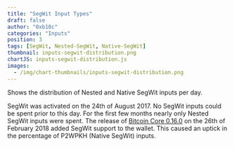 ```yaml
---
title: "SegWit Input Types"
draft: false
author: "0xb10c"
categories: "Inputs"
position: 3
tags: [SegWit, Nested-SegWit, Native-SegWit]
thumbnail: inputs-segwit-distribution.png
chartJS: inputs-segwit-distribution.js
images:
  - /img/chart-thumbnails/inputs-segwit-distribution.png
---
```


Shows the distribution of Nested and Native SegWit inputs per day.
<!--more-->

SegWit was activated on the 24th of August 2017.
No SegWit inputs could be spent prior to this day.
For the first few months nearly only Nested SegWit inputs were spent.
The release of [Bitcoin Core 0.16.0](https://bitcoincore.org/en/2018/02/26/release-0.16.0/) on the 26th of February 2018 added SegWit support to the wallet.
This caused an uptick in the percentage of P2WPKH (Native SegWit) inputs.
